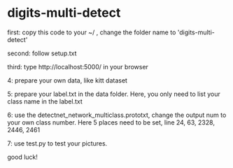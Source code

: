 # digits-multi-detect

first: copy this code to your ~/ , change the folder name to 'digits-multi-detect'

second: follow setup.txt

third: type http://localhost:5000/ in your browser

4: prepare your own data, like kitt dataset

5: prepare your label.txt in the data folder. Here, you only need to list your class name in the label.txt

6: use the detectnet_network_multiclass.prototxt, change the output num to your own class number. Here 5 places need to be set, line 24, 63, 2328, 2446, 2461

7: use test.py to test your pictures.


good luck!
